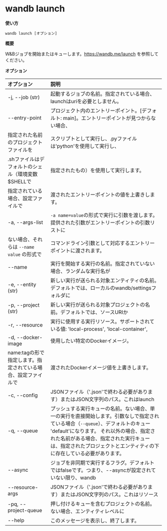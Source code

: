 # wandb launch

**使い方**

`wandb launch [オプション]`

**概要**

W&Bジョブを開始またはキューします。https://wandb.me/launch を参照してください。

**オプション**

| **オプション** | **説明** |
| :--- | :--- |
| -j, --job (str) | 起動するジョブの名前。指定されている場合、launchはuriを必要としません。 |
| --entry-point | プロジェクト内のエントリーポイント。[デフォルト: main]。エントリーポイントが見つからない場合、|
| 指定された名前のプロジェクトファイルを | スクリプトとして実行し、.pyファイルは'python'を使用して実行し、|
| .shファイルはデフォルトのシェル（環境変数$SHELLで | 指定されたもの）を使用して実行します。|
| 指定されている場合、設定ファイルで | 渡されたエントリーポイントの値を上書きします。|
| -a, --args-list | `-a name=value`の形式で実行に引数を渡します。提供された引数がエントリーポイントの引数リストに |
| ない場合、それらは `--name value` の形式で | コマンドライン引数として対応するエントリーポイントに渡されます。|
| --name | 実行を開始する実行の名前。指定されていない場合、ランダムな実行名が | 使用されます。指定されている場合、設定ファイルで渡された名前を上書きします。|
| -e, --entity (str) | 新しい実行が送られる対象エンティティの名前。デフォルトでは、ローカルのwandb/settingsフォルダに | 設定されたエンティティを使用します。指定されている場合、設定ファイルで渡されたエンティティ値を上書きします。|
| -p, --project (str) | 新しい実行が送られる対象プロジェクトの名前。デフォルトでは、ソースURIか | githubの実行で与えられたプロジェクト名、またはgitリポジトリ名を使用します。指定されている場合、設定ファイルで渡されたプロジェクト値を上書きします。|
| -r, --resource | 実行に使用する実行リソース。サポートされている値: 'local-process', 'local-container', | 'kubernetes', 'sagemaker', 'gcp-vertex'。現在、リソース設定がないキューにプッシュする場合、必須パラメーターです。指定されている場合、設定ファイルで渡されたリソースを上書きします。|
| -d, --docker-image | 使用したい特定のDockerイメージ。|
| name:tagの形で指定します。指定されている場合、設定ファイルで | 渡されたDockerイメージ値を上書きします。|
| -c, --config | JSONファイル（'.json'で終わる必要があります）またはJSON文字列のパス。これはlaunch | 設定として渡され、起動された実行がどのように設定されるかを決定します。|
| -q, --queue | プッシュする実行キューの名前。ない場合、単一の実行を直接開始します。引数なしで指定されている場合（`--queue`）、デフォルトのキュー 'default'になります。 それ以外の場合、指定された名前がある場合、指定された実行キューは、指定されたプロジェクトとエンティティの下に存在している必要があります。|
| --async | ジョブを非同期で実行するフラグ。デフォルトではfalseです。つまり、--asyncが設定されていない限り、wandb | launchはジョブが終了するのを待ちます。このオプションは、--queueと互換性がありません。エージェントと一緒に実行する場合の非同期オプションは、wandb launch-agentで設定してください。|
| --resource-args | JSONファイル（'.json'で終わる必要があります）またはJSON文字列のパス。これはリソース | 引数としてコンピュートリソースに渡されます。提供するべき内容は、実行バックエンドごとに異なります。このファイルのレイアウトについては、ドキュメントを参照してください。|
| -pq, --project-queue | 押し付けるキューを含むプロジェクトの名前。ない場合、エンティティレベルに | デフォルトします。|
| --help | このメッセージを表示し、終了します。|